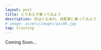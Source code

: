 ```yaml
---
layout: post
title: とりあえず乗ってみよう
description: 何はともあれ、自転車に乗ってみよう
# image: assets/images/pic06.jpg
tag: training
---
```


Coming Soon...
